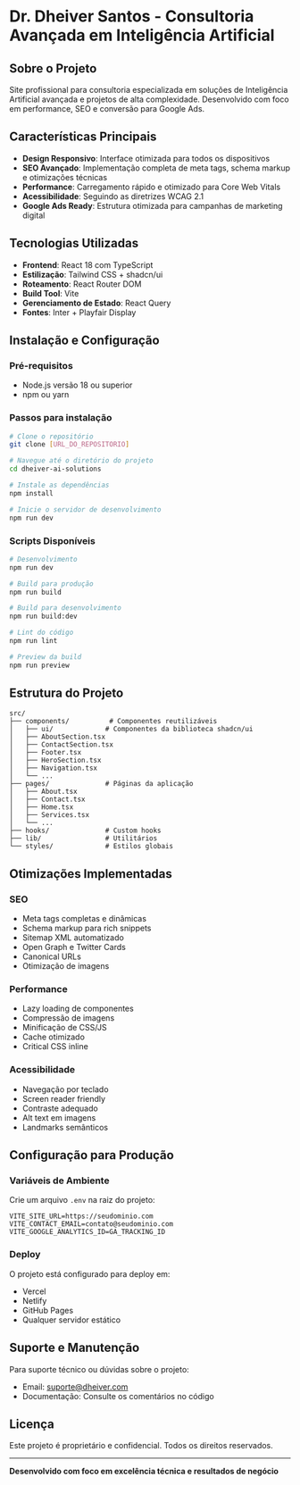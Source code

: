 # Dr. Dheiver Santos - Consultoria Avançada em Inteligência Artificial

## Sobre o Projeto

Site profissional para consultoria especializada em soluções de Inteligência Artificial avançada e projetos de alta complexidade. Desenvolvido com foco em performance, SEO e conversão para Google Ads.

## Características Principais

- **Design Responsivo**: Interface otimizada para todos os dispositivos
- **SEO Avançado**: Implementação completa de meta tags, schema markup e otimizações técnicas
- **Performance**: Carregamento rápido e otimizado para Core Web Vitals
- **Acessibilidade**: Seguindo as diretrizes WCAG 2.1
- **Google Ads Ready**: Estrutura otimizada para campanhas de marketing digital

## Tecnologias Utilizadas

- **Frontend**: React 18 com TypeScript
- **Estilização**: Tailwind CSS + shadcn/ui
- **Roteamento**: React Router DOM
- **Build Tool**: Vite
- **Gerenciamento de Estado**: React Query
- **Fontes**: Inter + Playfair Display

## Instalação e Configuração

### Pré-requisitos

- Node.js versão 18 ou superior
- npm ou yarn

### Passos para instalação

```bash
# Clone o repositório
git clone [URL_DO_REPOSITORIO]

# Navegue até o diretório do projeto
cd dheiver-ai-solutions

# Instale as dependências
npm install

# Inicie o servidor de desenvolvimento
npm run dev
```

### Scripts Disponíveis

```bash
# Desenvolvimento
npm run dev

# Build para produção
npm run build

# Build para desenvolvimento
npm run build:dev

# Lint do código
npm run lint

# Preview da build
npm run preview
```

## Estrutura do Projeto

```
src/
├── components/          # Componentes reutilizáveis
│   ├── ui/             # Componentes da biblioteca shadcn/ui
│   ├── AboutSection.tsx
│   ├── ContactSection.tsx
│   ├── Footer.tsx
│   ├── HeroSection.tsx
│   ├── Navigation.tsx
│   └── ...
├── pages/              # Páginas da aplicação
│   ├── About.tsx
│   ├── Contact.tsx
│   ├── Home.tsx
│   ├── Services.tsx
│   └── ...
├── hooks/              # Custom hooks
├── lib/                # Utilitários
└── styles/             # Estilos globais
```

## Otimizações Implementadas

### SEO
- Meta tags completas e dinâmicas
- Schema markup para rich snippets
- Sitemap XML automatizado
- Open Graph e Twitter Cards
- Canonical URLs
- Otimização de imagens

### Performance
- Lazy loading de componentes
- Compressão de imagens
- Minificação de CSS/JS
- Cache otimizado
- Critical CSS inline

### Acessibilidade
- Navegação por teclado
- Screen reader friendly
- Contraste adequado
- Alt text em imagens
- Landmarks semânticos

## Configuração para Produção

### Variáveis de Ambiente

Crie um arquivo `.env` na raiz do projeto:

```env
VITE_SITE_URL=https://seudominio.com
VITE_CONTACT_EMAIL=contato@seudominio.com
VITE_GOOGLE_ANALYTICS_ID=GA_TRACKING_ID
```

### Deploy

O projeto está configurado para deploy em:
- Vercel
- Netlify
- GitHub Pages
- Qualquer servidor estático

## Suporte e Manutenção

Para suporte técnico ou dúvidas sobre o projeto:
- Email: suporte@dheiver.com
- Documentação: Consulte os comentários no código

## Licença

Este projeto é proprietário e confidencial. Todos os direitos reservados.

---

**Desenvolvido com foco em excelência técnica e resultados de negócio**
